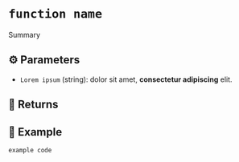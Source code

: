 # `function name`
Summary

## ⚙️ Parameters
- `Lorem ipsum` (string): dolor sit amet, **consectetur adipiscing** elit.

## 🔄 Returns

## 📝 Example
```typescript
example code
```